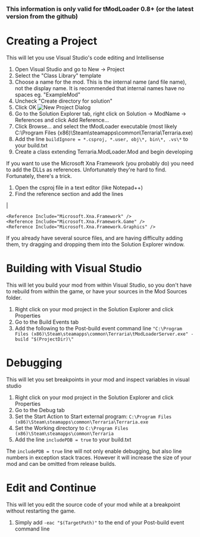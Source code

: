 ### This information is only valid for tModLoader 0.8+ (or the latest version from the github)

# Creating a Project
This will let you use Visual Studio's code editing and Intellisense

1. Open Visual Studio and go to New -> Project
1. Select the "Class Library" template
1. Choose a name for the mod. This is the internal name (and file name), not the display name. It is recommended that internal names have no spaces eg. "ExampleMod"
1. Uncheck "Create directory for solution"
1. Click OK
![New Project Dialog](http://i.imgur.com/tQIfA3g.png)
1. Go to the Solution Explorer tab, right click on Solution -> ModName -> References and click Add Reference...
1. Click Browse... and select the tModLoader executable (most likely C:\Program Files (x86)\Steam\steamapps\common\Terraria\Terraria.exe)
1. Add the line `buildIgnore = *.csproj, *.user, obj\*, bin\*, .vs\*` to your build.txt
1. Create a class extending Terraria.ModLoader.Mod and begin developing

If you want to use the Microsoft Xna Framework (you probably do) you need to add the DLLs as references. Unfortunately they're hard to find. Fortunately, there's a trick.

1. Open the csproj file in a text editor (like Notepad++)
1. Find the reference section and add the lines

|

    <Reference Include="Microsoft.Xna.Framework" />
    <Reference Include="Microsoft.Xna.Framework.Game" />
    <Reference Include="Microsoft.Xna.Framework.Graphics" />

If you already have several source files, and are having difficulty adding them, try dragging and dropping them into the Solution Explorer window.

# Building with Visual Studio
This will let you build your mod from within Visual Studio, so you don't have to rebuild from within the game, or have your sources in the Mod Sources folder.

1. Right click on your mod project in the Solution Explorer and click Properties
1. Go to the Build Events tab
1. Add the following to the Post-build event command line
`"C:\Program Files (x86)\Steam\steamapps\common\Terraria\tModLoaderServer.exe" -build "$(ProjectDir)\"`

# Debugging
This will let you set breakpoints in your mod and inspect variables in visual studio

1. Right click on your mod project in the Solution Explorer and click Properties
1. Go to the Debug tab
1. Set the Start Action to Start external program: `C:\Program Files (x86)\Steam\steamapps\common\Terraria\Terraria.exe`
1. Set the Working directory to `C:\Program Files (x86)\Steam\steamapps\common\Terraria`
1. Add the line `includePDB = true` to your build.txt

The `includePDB = true` line will not only enable debugging, but also line numbers in exception stack traces. However it will increase the size of your mod and can be omitted from release builds.

# Edit and Continue
This will let you edit the source code of your mod while at a breakpoint without restarting the game.

1. Simply add `-eac "$(TargetPath)"` to the end of your Post-build event command line

